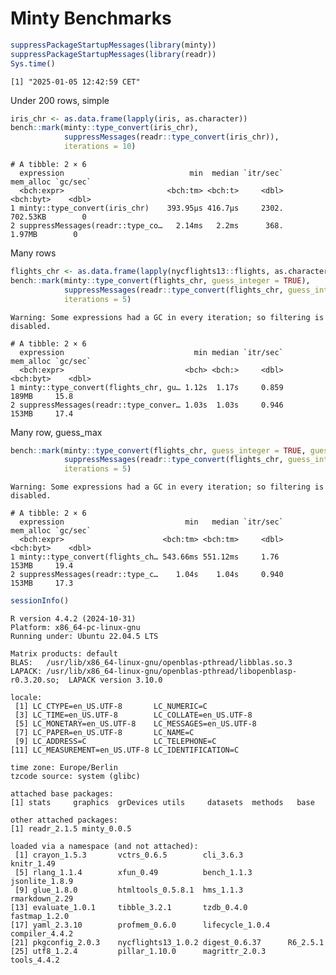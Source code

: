 # Minty Benchmarks


``` r
suppressPackageStartupMessages(library(minty))
suppressPackageStartupMessages(library(readr))
Sys.time()
```

    [1] "2025-01-05 12:42:59 CET"

Under 200 rows, simple

``` r
iris_chr <- as.data.frame(lapply(iris, as.character))
bench::mark(minty::type_convert(iris_chr),
            suppressMessages(readr::type_convert(iris_chr)),
            iterations = 10)
```

    # A tibble: 2 × 6
      expression                            min  median `itr/sec` mem_alloc `gc/sec`
      <bch:expr>                       <bch:tm> <bch:t>     <dbl> <bch:byt>    <dbl>
    1 minty::type_convert(iris_chr)    393.95µs 416.7µs     2302.  702.53KB        0
    2 suppressMessages(readr::type_co…   2.14ms   2.2ms      368.    1.97MB        0

Many rows

``` r
flights_chr <- as.data.frame(lapply(nycflights13::flights, as.character))
bench::mark(minty::type_convert(flights_chr, guess_integer = TRUE),
            suppressMessages(readr::type_convert(flights_chr, guess_integer = TRUE)),
            iterations = 5)
```

    Warning: Some expressions had a GC in every iteration; so filtering is
    disabled.

    # A tibble: 2 × 6
      expression                             min median `itr/sec` mem_alloc `gc/sec`
      <bch:expr>                           <bch> <bch:>     <dbl> <bch:byt>    <dbl>
    1 minty::type_convert(flights_chr, gu… 1.12s  1.17s     0.859     189MB     15.8
    2 suppressMessages(readr::type_conver… 1.03s  1.03s     0.946     153MB     17.4

Many row, guess_max

``` r
bench::mark(minty::type_convert(flights_chr, guess_integer = TRUE, guess_max = 500),
            suppressMessages(readr::type_convert(flights_chr, guess_integer = TRUE)),
            iterations = 5)
```

    Warning: Some expressions had a GC in every iteration; so filtering is
    disabled.

    # A tibble: 2 × 6
      expression                           min   median `itr/sec` mem_alloc `gc/sec`
      <bch:expr>                      <bch:tm> <bch:tm>     <dbl> <bch:byt>    <dbl>
    1 minty::type_convert(flights_ch… 543.66ms 551.12ms     1.76      153MB     19.4
    2 suppressMessages(readr::type_c…    1.04s    1.04s     0.940     153MB     17.3

``` r
sessionInfo()
```

    R version 4.4.2 (2024-10-31)
    Platform: x86_64-pc-linux-gnu
    Running under: Ubuntu 22.04.5 LTS

    Matrix products: default
    BLAS:   /usr/lib/x86_64-linux-gnu/openblas-pthread/libblas.so.3 
    LAPACK: /usr/lib/x86_64-linux-gnu/openblas-pthread/libopenblasp-r0.3.20.so;  LAPACK version 3.10.0

    locale:
     [1] LC_CTYPE=en_US.UTF-8       LC_NUMERIC=C              
     [3] LC_TIME=en_US.UTF-8        LC_COLLATE=en_US.UTF-8    
     [5] LC_MONETARY=en_US.UTF-8    LC_MESSAGES=en_US.UTF-8   
     [7] LC_PAPER=en_US.UTF-8       LC_NAME=C                 
     [9] LC_ADDRESS=C               LC_TELEPHONE=C            
    [11] LC_MEASUREMENT=en_US.UTF-8 LC_IDENTIFICATION=C       

    time zone: Europe/Berlin
    tzcode source: system (glibc)

    attached base packages:
    [1] stats     graphics  grDevices utils     datasets  methods   base     

    other attached packages:
    [1] readr_2.1.5 minty_0.0.5

    loaded via a namespace (and not attached):
     [1] crayon_1.5.3       vctrs_0.6.5        cli_3.6.3          knitr_1.49        
     [5] rlang_1.1.4        xfun_0.49          bench_1.1.3        jsonlite_1.8.9    
     [9] glue_1.8.0         htmltools_0.5.8.1  hms_1.1.3          rmarkdown_2.29    
    [13] evaluate_1.0.1     tibble_3.2.1       tzdb_0.4.0         fastmap_1.2.0     
    [17] yaml_2.3.10        profmem_0.6.0      lifecycle_1.0.4    compiler_4.4.2    
    [21] pkgconfig_2.0.3    nycflights13_1.0.2 digest_0.6.37      R6_2.5.1          
    [25] utf8_1.2.4         pillar_1.10.0      magrittr_2.0.3     tools_4.4.2       
